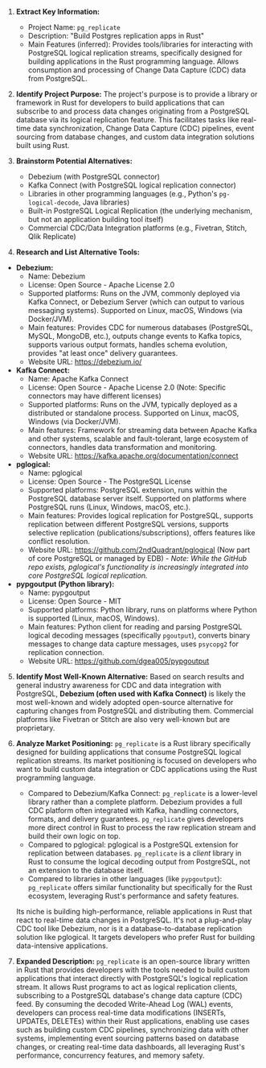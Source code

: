 1.  **Extract Key Information:**
    *   Project Name: `pg_replicate`
    *   Description: "Build Postgres replication apps in Rust"
    *   Main Features (inferred): Provides tools/libraries for interacting with PostgreSQL logical replication streams, specifically designed for building applications in the Rust programming language. Allows consumption and processing of Change Data Capture (CDC) data from PostgreSQL.

2.  **Identify Project Purpose:**
    The project's purpose is to provide a library or framework in Rust for developers to build applications that can subscribe to and process data changes originating from a PostgreSQL database via its logical replication feature. This facilitates tasks like real-time data synchronization, Change Data Capture (CDC) pipelines, event sourcing from database changes, and custom data integration solutions built using Rust.

3.  **Brainstorm Potential Alternatives:**
    *   Debezium (with PostgreSQL connector)
    *   Kafka Connect (with PostgreSQL logical replication connector)
    *   Libraries in other programming languages (e.g., Python's `pg-logical-decode`, Java libraries)
    *   Built-in PostgreSQL Logical Replication (the underlying mechanism, but not an application building tool itself)
    *   Commercial CDC/Data Integration platforms (e.g., Fivetran, Stitch, Qlik Replicate)

4.  **Research and List Alternative Tools:**

*   **Debezium:**
    *   Name: Debezium
    *   License: Open Source - Apache License 2.0
    *   Supported platforms: Runs on the JVM, commonly deployed via Kafka Connect, or Debezium Server (which can output to various messaging systems). Supported on Linux, macOS, Windows (via Docker/JVM).
    *   Main features: Provides CDC for numerous databases (PostgreSQL, MySQL, MongoDB, etc.), outputs change events to Kafka topics, supports various output formats, handles schema evolution, provides "at least once" delivery guarantees.
    *   Website URL: https://debezium.io/
*   **Kafka Connect:**
    *   Name: Apache Kafka Connect
    *   License: Open Source - Apache License 2.0 (Note: Specific connectors may have different licenses)
    *   Supported platforms: Runs on the JVM, typically deployed as a distributed or standalone process. Supported on Linux, macOS, Windows (via Docker/JVM).
    *   Main features: Framework for streaming data between Apache Kafka and other systems, scalable and fault-tolerant, large ecosystem of connectors, handles data transformation and monitoring.
    *   Website URL: https://kafka.apache.org/documentation/connect
*   **pglogical:**
    *   Name: pglogical
    *   License: Open Source - The PostgreSQL License
    *   Supported platforms: PostgreSQL extension, runs within the PostgreSQL database server itself. Supported on platforms where PostgreSQL runs (Linux, Windows, macOS, etc.).
    *   Main features: Provides logical replication for PostgreSQL, supports replication between different PostgreSQL versions, supports selective replication (publications/subscriptions), offers features like conflict resolution.
    *   Website URL: https://github.com/2ndQuadrant/pglogical (Now part of core PostgreSQL or managed by EDB) - *Note: While the GitHub repo exists, pglogical's functionality is increasingly integrated into core PostgreSQL logical replication.*
*   **pypgoutput (Python library):**
    *   Name: pypgoutput
    *   License: Open Source - MIT
    *   Supported platforms: Python library, runs on platforms where Python is supported (Linux, macOS, Windows).
    *   Main features: Python client for reading and parsing PostgreSQL logical decoding messages (specifically `pgoutput`), converts binary messages to change data capture messages, uses `psycopg2` for replication connection.
    *   Website URL: https://github.com/dgea005/pypgoutput

5.  **Identify Most Well-Known Alternative:**
    Based on search results and general industry awareness for CDC and data integration with PostgreSQL, **Debezium (often used with Kafka Connect)** is likely the most well-known and widely adopted open-source alternative for capturing changes from PostgreSQL and distributing them. Commercial platforms like Fivetran or Stitch are also very well-known but are proprietary.

6.  **Analyze Market Positioning:**
    `pg_replicate` is a Rust library specifically designed for building applications that consume PostgreSQL logical replication streams. Its market positioning is focused on developers who want to build custom data integration or CDC applications using the Rust programming language.
    *   Compared to Debezium/Kafka Connect: `pg_replicate` is a lower-level library rather than a complete platform. Debezium provides a full CDC platform often integrated with Kafka, handling connectors, formats, and delivery guarantees. `pg_replicate` gives developers more direct control in Rust to process the raw replication stream and build their own logic on top.
    *   Compared to pglogical: pglogical is a PostgreSQL extension for replication between databases. `pg_replicate` is a *client* library in Rust to consume the logical decoding output from PostgreSQL, not an extension to the database itself.
    *   Compared to libraries in other languages (like `pypgoutput`): `pg_replicate` offers similar functionality but specifically for the Rust ecosystem, leveraging Rust's performance and safety features.

    Its niche is building high-performance, reliable applications in Rust that react to real-time data changes in PostgreSQL. It's not a plug-and-play CDC tool like Debezium, nor is it a database-to-database replication solution like pglogical. It targets developers who prefer Rust for building data-intensive applications.

7.  **Expanded Description:**
    `pg_replicate` is an open-source library written in Rust that provides developers with the tools needed to build custom applications that interact directly with PostgreSQL's logical replication stream. It allows Rust programs to act as logical replication clients, subscribing to a PostgreSQL database's change data capture (CDC) feed. By consuming the decoded Write-Ahead Log (WAL) events, developers can process real-time data modifications (INSERTs, UPDATEs, DELETEs) within their Rust applications, enabling use cases such as building custom CDC pipelines, synchronizing data with other systems, implementing event sourcing patterns based on database changes, or creating real-time data dashboards, all leveraging Rust's performance, concurrency features, and memory safety.